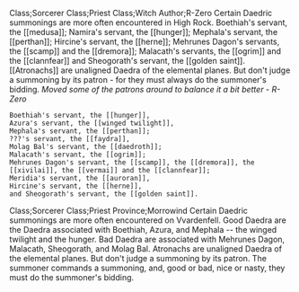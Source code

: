 Class;Sorcerer Class;Priest Class;Witch Author;R-Zero
Certain Daedric summonings are more often encountered in High Rock. Boethiah's servant, the [[medusa]]; Namira's servant, the [[hunger]]; Mephala's servant, the [[perthan]]; Hircine's servant, the [[herne]]; Mehrunes Dagon's servants, the [[scamp]] and the [[dremora]]; Malacath's servants, the [[ogrim]] and the [[clannfear]] and Sheogorath's servant, the [[golden saint]]. [[Atronachs]] are unaligned Daedra of the elemental planes. But don't judge a summoning by its patron - for they must always do the summoner's bidding.
*Moved some of the patrons around to balance it a bit better - R-Zero*

```
Boethiah's servant, the [[hunger]],
Azura's servant, the [[winged twilight]],
Mephala's servant, the [[perthan]];
???'s servant, the [[faydra]],
Molag Bal's servant, the [[daedroth]];
Malacath's servant, the [[ogrim]];
Mehrunes Dagon's servant, the [[scamp]], the [[dremora]], the [[xivilai]], the [[vermai]] and the [[clannfear]];
Meridia's servant, the [[auroran]],
Hircine's servant, the [[herne]],
and Sheogorath's servant, the [[golden saint]].
```



Class;Sorcerer Class;Priest Province;Morrowind
Certain Daedric summonings are more often encountered on Vvardenfell. Good Daedra are the Daedra associated with Boethiah, Azura, and Mephala -- the winged twilight and the hunger. Bad Daedra are associated with Mehrunes Dagon, Malacath, Sheogorath, and Molag Bal. Atronachs are unaligned Daedra of the elemental planes. But don't judge a summoning by its patron. The summoner commands a summoning, and, good or bad, nice or nasty, they must do the summoner's bidding.